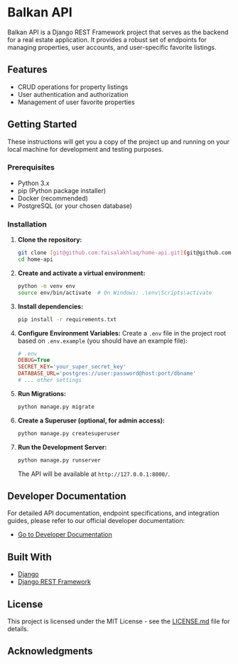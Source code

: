 # Balkan API

Balkan API is a Django REST Framework project that serves as the backend for a real estate application. It provides a robust set of endpoints for managing properties, user accounts, and user-specific favorite listings.

## Features

* CRUD operations for property listings
* User authentication and authorization
* Management of user favorite properties

## Getting Started

These instructions will get you a copy of the project up and running on your local machine for development and testing purposes.

### Prerequisites

* Python 3.x
* pip (Python package installer)
* Docker (recommended)
* PostgreSQL (or your chosen database)

### Installation

1.  **Clone the repository:**
    ```bash
    git clone [git@github.com:faisalakhlaq/home-api.git](git@github.com:faisalakhlaq/home-api.git)
    cd home-api
    ```

2.  **Create and activate a virtual environment:**
    ```bash
    python -m venv env
    source env/bin/activate  # On Windows: .\env\Scripts\activate
    ```

3.  **Install dependencies:**
    ```bash
    pip install -r requirements.txt
    ```

4.  **Configure Environment Variables:**
    Create a `.env` file in the project root based on `.env.example` (you should have an example file):
    ```ini
    # .env
    DEBUG=True
    SECRET_KEY='your_super_secret_key'
    DATABASE_URL='postgres://user:password@host:port/dbname'
    # ... other settings
    ```

5.  **Run Migrations:**
    ```bash
    python manage.py migrate
    ```

6.  **Create a Superuser (optional, for admin access):**
    ```bash
    python manage.py createsuperuser
    ```

7.  **Run the Development Server:**
    ```bash
    python manage.py runserver
    ```
    The API will be available at `http://127.0.0.1:8000/`.

## Developer Documentation

For detailed API documentation, endpoint specifications, and integration guides, please refer to our official developer documentation:

- [Go to Developer Documentation](./docs/index.md)

## Built With

* [Django](https://www.djangoproject.com/)
* [Django REST Framework](https://www.django-rest-framework.org/)

## License

This project is licensed under the MIT License - see the [LICENSE.md](LICENSE.md) file for details.

## Acknowledgments
